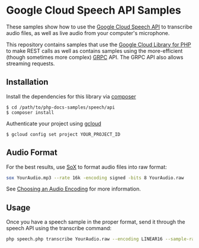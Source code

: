 # Google Cloud Speech API Samples

These samples show how to use the [Google Cloud Speech API][speech-api]
to transcribe audio files, as well as live audio from your computer's
microphone.

This repository contains samples that use the [Google Cloud
Library for PHP][google-cloud-php] to make REST calls as well as
contains samples using the more-efficient (though sometimes more
complex) [GRPC][grpc] API. The GRPC API also allows streaming requests.

## Installation

Install the dependencies for this library via [composer](https://getcomposer.org)

    $ cd /path/to/php-docs-samples/speech/api
    $ composer install 

Authenticate your project using [gcloud](https://cloud.google.com/sdk/gcloud/)

    $ gcloud config set project YOUR_PROJECT_ID

## Audio Format

For the best results, use [SoX][sox] to format audio files into raw format:

```sh
sox YourAudio.mp3 --rate 16k -encoding signed -bits 8 YourAudio.raw
```

See [Choosing an Audio Encoding][choose-encoding] for more information.

## Usage

Once you have a speech sample in the proper format, send it through the speech
API using the transcribe command:

```sh
php speech.php transcribe YourAudio.raw --encoding LINEAR16 --sample-rate 16000
```

[speech-api]: http://cloud.google.com/speech
[google-cloud-php]: https://googlecloudplatform.github.io/google-cloud-php/
[choose-encoding]: https://cloud.google.com/speech/docs/best-practices#choosing_an_audio_encoding
[sox]: http://sox.sourceforge.net/
[grpc]: http://grpc.io
